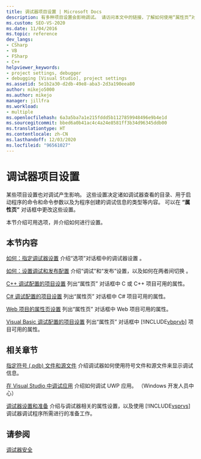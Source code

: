 ```yaml
---
title: 调试器项目设置 | Microsoft Docs
description: 有多种项目设置会影响调试。 请访问本文中的链接，了解如何使用“属性页”对话框更改设置。
ms.custom: SEO-VS-2020
ms.date: 11/04/2016
ms.topic: reference
dev_langs:
- CSharp
- VB
- FSharp
- C++
helpviewer_keywords:
- project settings, debugger
- debugging [Visual Studio], project settings
ms.assetid: 5e1b2a30-d2db-49e8-aba3-2d3a190eea80
author: mikejo5000
ms.author: mikejo
manager: jillfra
ms.workload:
- multiple
ms.openlocfilehash: 6a3a5ba7a1e215fddd5b1127859948496e9b4e1d
ms.sourcegitcommit: bbed6a0b41ac4c4a24e8581ff3b34d96345ddb00
ms.translationtype: HT
ms.contentlocale: zh-CN
ms.lasthandoff: 12/03/2020
ms.locfileid: "96561027"
---
```

# <a name="debugger-project-settings"></a>调试器项目设置
某些项目设置也对调试产生影响。 这些设置决定诸如调试器查看的目录、用于启动程序的命令和命令参数以及为程序创建的调试信息的类型等内容。 可以在 **“属性页”** 对话框中更改这些设置。

 本节介绍可用选项，并介绍如何进行设置。

## <a name="in-this-section"></a>本节内容
 [如何：指定调试器设置](../debugger/how-to-specify-debugger-settings.md) 介绍“选项”对话框中的调试器设置  。

 [如何：设置调试和发布配置](../debugger/how-to-set-debug-and-release-configurations.md) 介绍“调试”和“发布”设置，以及如何在两者间切换   。

 [C++ 调试配置的项目设置](../debugger/project-settings-for-a-cpp-debug-configuration.md) 列出“属性页”  对话框中 C 或 C++ 项目可用的属性。

 [C# 调试配置的项目设置](../debugger/project-settings-for-csharp-debug-configurations.md) 列出“属性页”  对话框中 C# 项目可用的属性。

 [Web 项目的属性页设置](../debugger/property-pages-settings-for-web-projects.md) 列出“属性页”  对话框中 Web 项目可用的属性。

 [Visual Basic 调试配置的项目设置](../debugger/project-settings-for-a-visual-basic-debug-configuration.md) 列出“属性页”  对话框中 [!INCLUDE[vbprvb](../code-quality/includes/vbprvb_md.md)] 项目可用的属性。

## <a name="related-sections"></a>相关章节
 [指定符号 (.pdb) 文件和源文件](../debugger/specify-symbol-dot-pdb-and-source-files-in-the-visual-studio-debugger.md) 介绍调试器如何使用符号文件和源文件来显示调试信息。

 [在 Visual Studio 中调试应用](debugging-windows-store-and-windows-universal-apps.md) 介绍如何调试 UWP 应用。 （Windows 开发人员中心）

 [调试器设置和准备](../debugger/debugger-settings-and-preparation.md) 介绍与调试器相关的属性设置，以及使用 [!INCLUDE[vsprvs](../code-quality/includes/vsprvs_md.md)] 调试器调试程序所需进行的准备工作。

## <a name="see-also"></a>请参阅
 [调试器安全](../debugger/debugger-security.md)
